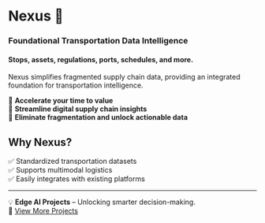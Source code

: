 # Nexus 🚀
### Foundational Transportation Data Intelligence
#### Stops, assets, regulations, ports, schedules, and more.

Nexus simplifies fragmented supply chain data, providing an integrated foundation for transportation intelligence. 

🔹 **Accelerate your time to value**  
🔹 **Streamline digital supply chain insights**  
🔹 **Eliminate fragmentation and unlock actionable data**  

## Why Nexus?
✅ Standardized transportation datasets  
✅ Supports multimodal logistics  
✅ Easily integrates with existing platforms  

---
💡 **Edge AI Projects** – Unlocking smarter decision-making.  
🔗 [View More Projects](https://github.com/tpmullee)
